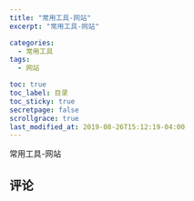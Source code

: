 ```yaml
---
title: "常用工具-网站"
excerpt: "常用工具-网站"

categories:
  - 常用工具
tags:
  - 网站

toc: true
toc_label: 目录
toc_sticky: true
secretpage: false
scrollgrace: true
last_modified_at: 2019-08-26T15:12:19-04:00
---
```


常用工具-网站





## 评论




